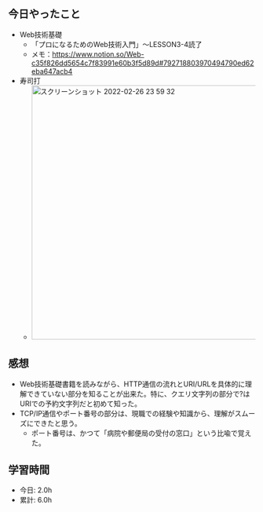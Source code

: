 ## 今日やったこと
- Web技術基礎
  - 「プロになるためのWeb技術入門」〜LESSON3-4読了
  - メモ：https://www.notion.so/Web-c35f826dd5654c7f83991e60b3f5d89d#792718803970494790ed62eba647acb4
- 寿司打
  - <img width="518" alt="スクリーンショット 2022-02-26 23 59 32" src="https://user-images.githubusercontent.com/89694959/155848490-fade824a-44c3-417a-9810-4440af3785b8.png">

## 感想
- Web技術基礎書籍を読みながら、HTTP通信の流れとURI/URLを具体的に理解できていない部分を知ることが出来た。特に、クエリ文字列の部分で?はURIでの予約文字列だと初めて知った。
- TCP/IP通信やポート番号の部分は、現職での経験や知識から、理解がスムーズにできたと思う。
  - ポート番号は、かつて「病院や郵便局の受付の窓口」という比喩で覚えた。

## 学習時間 
- 今日: 2.0h
- 累計: 6.0h
